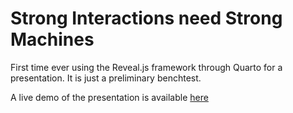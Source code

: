 # Strong Interactions need Strong Machines

First time ever using the Reveal.js framework through Quarto for a presentation.
It is just a preliminary benchtest.



A live demo of the presentation is available [here](https://roberto-dionisio.github.io/PhD_seminar_quarto/quarto_PhD_seminar.html#/title-slide)

